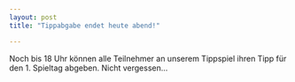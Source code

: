 ```yaml
---
layout: post
title: "Tippabgabe endet heute abend!"

---
```


Noch bis 18 Uhr können alle Teilnehmer an unserem Tippspiel ihren Tipp für den 1. Spieltag abgeben. Nicht vergessen...


